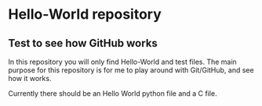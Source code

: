 # Hello-World repository
## Test to see how GitHub works

In this repository you will only find Hello-World and test files. The main purpose for this repository is for me to play around with Git/GitHub, and see how it works.

Currently there should be an Hello World python file and a C file.


